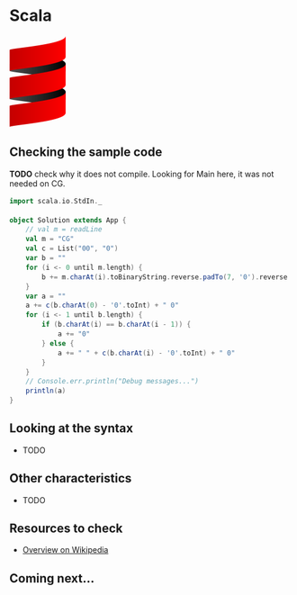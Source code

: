 # Scala

![Scala](../pic/Scala.png)

## Checking the sample code

**TODO** check why it does not compile. Looking for Main here, it was not needed on CG.

```scala runnable
import scala.io.StdIn._

object Solution extends App {
    // val m = readLine
    val m = "CG"
    val c = List("00", "0")
    var b = ""
    for (i <- 0 until m.length) {
        b += m.charAt(i).toBinaryString.reverse.padTo(7, '0').reverse
    }
    var a = ""
    a += c(b.charAt(0) - '0'.toInt) + " 0"
    for (i <- 1 until b.length) {
        if (b.charAt(i) == b.charAt(i - 1)) {
            a += "0"
        } else {
            a += " " + c(b.charAt(i) - '0'.toInt) + " 0"
        }
    }
    // Console.err.println("Debug messages...")
    println(a)
}
```

## Looking at the syntax

- TODO

## Other characteristics

- TODO

## Resources to check

- [Overview on Wikipedia](https://en.wikipedia.org/wiki/Scala_(programming_language))

## Coming next...
